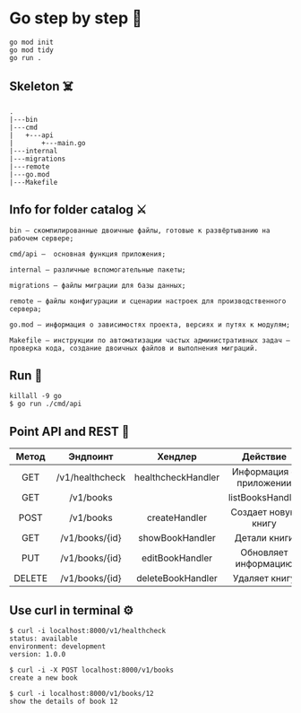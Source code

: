 # Go step by step 🍔

```
go mod init
go mod tidy
go run .
```

## Skeleton ☠️

```
.
|---bin
|---cmd
|   +---api
|       +---main.go
|---internal
|---migrations
|---remote
|---go.mod
|---Makefile
```

## Info for folder catalog ⚔️

```
bin — скомпилированные двоичные файлы, готовые к развёртыванию на рабочем сервере;

cmd/api —  основная функция приложения;

internal — различные вспомогательные пакеты;

migrations — файлы миграции для базы данных;

remote — файлы конфигурации и сценарии настроек для производственного сервера;

go.mod — информация о зависимостях проекта, версиях и путях к модулям;

Makefile — инструкции по автоматизации частых административных задач — проверка кода, создание двоичных файлов и выполнения миграций.
```

## Run 🚀

```
killall -9 go
$ go run ./cmd/api
```

## Point API and REST 👾

| Метод | Эндпоинт | Хендлер | Действие |
| :---:   | :---: | :---: | :---: |
| GET | /v1/healthcheck   | healthcheckHandler | Информация о приложении |
| GET | /v1/books|  | listBooksHandler | список книг |
| POST | /v1/books   | createHandler | Создает новую книгу |
| GET | /v1/books/{id}   | showBookHandler | Детали книги |
| PUT | /v1/books/{id}   | editBookHandler | Обновляет информацию |
| DELETE | /v1/books/{id}   | deleteBookHandler | Удаляет книгу |

## Use curl in terminal ⚙️

```
$ curl -i localhost:8000/v1/healthcheck
status: available
environment: development
version: 1.0.0

$ curl -i -X POST localhost:8000/v1/books
create a new book

$ curl -i localhost:8000/v1/books/12
show the details of book 12
```